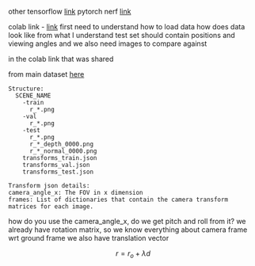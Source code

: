 other tensorflow [link](https://pyimagesearch.com/2021/11/24/computer-graphics-and-deep-learning-with-nerf-using-tensorflow-and-keras-part-3/)
pytorch nerf [link](https://github.com/yenchenlin/nerf-pytorch)

colab link - [link](https://colab.research.google.com/github/keras-team/keras-io/blob/master/examples/vision/ipynb/nerf.ipynb#scrollTo=xrEM_tS4ImDE)
first need to understand how to load data 
how does data look like 
from what I understand test set should contain positions and viewing angles
and we also need images to compare against

in the colab link that was shared

from main dataset [here](https://drive.google.com/drive/folders/1JDdLGDruGNXWnM1eqY1FNL9PlStjaKWi)
```
Structure:
  SCENE_NAME
    -train
      r_*.png
    -val
      r_*.png
    -test
      r_*.png
      r_*_depth_0000.png
      r_*_normal_0000.png
    transforms_train.json
    transforms_val.json
    transforms_test.json

Transform json details:
camera_angle_x: The FOV in x dimension
frames: List of dictionaries that contain the camera transform matrices for each image.
```

how do you use the camera_angle_x, do we get pitch and roll from it? 
we already have rotation matrix, so we know everything about camera frame wrt ground frame
we also have translation vector 


$$
r = r_o + \lambda d
$$